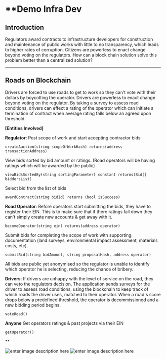 **Demo Infra Dev
=============

Introduction
-----------------
Regulators award contracts to infrastructure developers for construction and maintenance of public works with little to no transparency, which leads to higher rates of corruption. Citizens are powerless to enact change beyond voting on the regulators.  How can a block chain solution solve this problem better than a centralized solution?

-------------------------------------------------------------------------------------

Roads on Blockchain
-----------------------------

Drivers are forced to use roads to get to work so they can't vote with their dollars by boycotting the operator. Drivers are powerless to enact change beyond voting on the regulator.  By taking a survey to assess road conditions, drivers can effect a rating of the operator which can initiate a termination of contract when average rating falls below an agreed upon threshold.

**[Entities Involved]**

**Regulator**:
Post scope of work and start accepting contractor bids
```
createAuction(string scopeOfWorkHash) returns(address transactionAddress)
```
View bids sorted by bid amount or ratings. (Road operators will be having ratings which will be awarded by the public)
```
viewBidsSortedBy(string sortingParameter) constant returns(Bid[] biddersList)
```
Select bid from the list of bids
```
awardContract(string bidId) returns (bool isSuccess)
```   

**Road Operator**:
Before operators start submitting the bids, they have to register their EIN. This is to make sure that if there ratings fall down they can't simply create new accounts & get away with it.
```
becomeOperator(string ein) returns(address operator)
```

Submit bids for completing the scope of work with supporting documentation (land surveys, environmental impact assessment, materials costs, etc).
```
submitBid(string bidAmount, string proposalHash, address operator)
```
All bids are public yet anonymised so the regulator is unable to identify which operator he is selecting, reducing the chance of bribery.

**Drivers**:
If drivers are unhappy with the level of service on the road, they can veto the regulators decision.
The application sends surveys for the driver to assess road conditions, using the blockchain to keep track of which roads the driver uses, matched to their operator. When a road's score drops below a predefined threshold, the operator is decommissioned and a new bidding period begins.
```
voteRoad()
```

**Anyone**
Get operators ratings & past projects via their EIN
```
getOperator()
```
**

![enter image description here](https://i.imgur.com/iVg81hC.png)
![enter image description here](https://i.imgur.com/tuaQmUJ.png)
